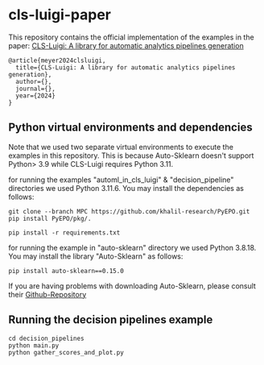 # cls-luigi-paper


This repository contains the official implementation of the examples in the paper:
[CLS-Luigi: A library for automatic analytics pipelines generation](https://i.pinimg.com/474x/fc/27/fb/fc27fb16e1e692e07f8bb3764dfc633b.jpg)

```
@article{meyer2024clsluigi,
  title={CLS-Luigi: A library for automatic analytics pipelines generation},
  author={},
  journal={},
  year={2024}
}
``` 

## Python virtual environments and dependencies

Note that we used two separate virtual environments to execute the examples in this repository. This is because Auto-Sklearn doesn't support Python> 3.9 while CLS-Luigi requires Python 3.11.

for running the examples "automl_in_cls_luigi" & "decision_pipeline" directories we used Python 3.11.6. You may install the dependencies as follows: 

```
git clone --branch MPC https://github.com/khalil-research/PyEPO.git
pip install PyEPO/pkg/.

pip install -r requirements.txt
```

for running the example in "auto-sklearn" directory we used Python 3.8.18. You may install the library "Auto-Sklearn" as follows:

```
pip install auto-sklearn==0.15.0
```
If you are having problems with downloading Auto-Sklearn, please consult their [Github-Repository](https://github.com/automl/auto-sklearn)




## Running the decision pipelines example

````
cd decision_pipelines
python main.py
python gather_scores_and_plot.py
````





